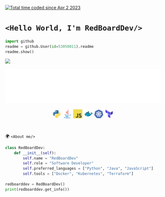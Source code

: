 <p align="center">
<!--   <img src="https://komarev.com/ghpvc/?username=RedBoardDev&color=2347cc&style=flat-square&label=views" alt="Profile views"> -->
<!--   <img src="https://img.shields.io/static/v1?label=commits&message=13316&color=2347cc&style=flat-square" alt="Commits">

<img src="https://img.shields.io/github/commit-activity/w/RedBoardDev?label=commits&color=2347cc&style=flat-square" alt="Commits">
<img src="https://img.shields.io/static/v1?label=streak&message=82&color=2347cc&style=flat-square" alt="Streak">
<!--   <a href="https://wakatime.com/@175665bc-a6a0-4303-80ac-5a323cfb3ab4"><img src="https://wakatime.com/badge/user/175665bc-a6a0-4303-80ac-5a323cfb3ab4.svg?style=flat-square" alt="Wakatime"></a> -->
</p>

<a href="https://wakatime.com/@86f1e87d-133e-42e9-902b-52ee8778b853"><img src="https://wakatime.com/badge/user/86f1e87d-133e-42e9-902b-52ee8778b853.svg" alt="Total time coded since Apr 2 2023" /></a>
# `<Hello World, I'm RedBoardDev/>`

```python
import github
readme = github.User(id=53050011).readme
readme.show()
```
<img src="https://raw.githubusercontent.com/amandewatnitrr/amandewatnitrr/main/header_.png">

<p align="center">
  <img src="https://raw.githubusercontent.com/RedBoardDev/RedBoardDev/d11da97da94e4972321232e9df04cbd47e208c7e/github-metrics.svg">
    <br/>
    <br/>
  <img height="30" src="https://raw.githubusercontent.com/devicons/devicon/master/icons/python/python-original.svg">
  <img height="30" src="https://raw.githubusercontent.com/devicons/devicon/master/icons/java/java-original.svg">
  <img height="30" src="https://raw.githubusercontent.com/devicons/devicon/master/icons/javascript/javascript-original.svg">
  <img height="30" src="https://raw.githubusercontent.com/devicons/devicon/master/icons/docker/docker-original.svg">
  <img height="30" src="https://raw.githubusercontent.com/devicons/devicon/master/icons/kubernetes/kubernetes-plain.svg">
  <img height="30" src="https://raw.githubusercontent.com/devicons/devicon/master/icons/terraform/terraform-original.svg">
</p>
<br/>

🌍 `<About me/>`
```python
class RedBoardDev:
    def __init__(self):
        self.name = "RedBoardDev"
        self.role = "Software Developer"
        self.preferred_languages = ["Python", "Java", "JavaScript"]
        self.tools = ["Docker", "Kubernetes", "Terraform"]

redboarddev = RedBoardDev()
print(redboarddev.get_info())
```
